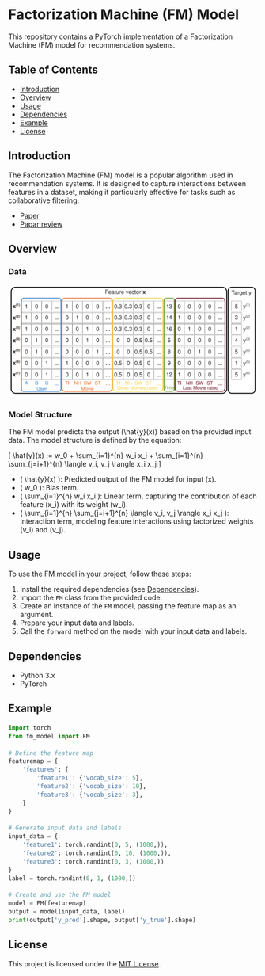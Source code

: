# Factorization Machine (FM) Model

This repository contains a PyTorch implementation of a Factorization Machine (FM) model for recommendation systems.

## Table of Contents

- [Introduction](#introduction)
- [Overview](#overview)
- [Usage](#usage)
- [Dependencies](#dependencies)
- [Example](#example)
- [License](#license)

## Introduction

The Factorization Machine (FM) model is a popular algorithm used in recommendation systems. It is designed to capture interactions between features in a dataset, making it particularly effective for tasks such as collaborative filtering.
- [Paper](https://analyticsconsultores.com.mx/wp-content/uploads/2019/03/Factorization-Machines-Steffen-Rendle-Osaka-University-2010.pdf)
- [Papar review]()


## Overview

### Data

![FM Input](../../../docs/pics/FM_input.png)

### Model Structure

The FM model predicts the output \(\hat{y}(x)\) based on the provided input data. The model structure is defined by the equation:

\[ \hat{y}(x) := w_0 + \sum_{i=1}^{n} w_i x_i + \sum_{i=1}^{n} \sum_{j=i+1}^{n} \langle v_i, v_j \rangle x_i x_j \]

- \( \hat{y}(x) \): Predicted output of the FM model for input \(x\).
- \( w_0 \): Bias term.
- \( \sum_{i=1}^{n} w_i x_i \): Linear term, capturing the contribution of each feature \(x_i\) with its weight \(w_i\).
- \( \sum_{i=1}^{n} \sum_{j=i+1}^{n} \langle v_i, v_j \rangle x_i x_j \): Interaction term, modeling feature interactions using factorized weights \(v_i\) and \(v_j\).



## Usage

To use the FM model in your project, follow these steps:

1. Install the required dependencies (see [Dependencies](#dependencies)).
2. Import the `FM` class from the provided code.
3. Create an instance of the `FM` model, passing the feature map as an argument.
4. Prepare your input data and labels.
5. Call the `forward` method on the model with your input data and labels.

## Dependencies

- Python 3.x
- PyTorch

## Example

```python
import torch
from fm_model import FM

# Define the feature map
featuremap = {
    'features': {
        'feature1': {'vocab_size': 5},
        'feature2': {'vocab_size': 10},
        'feature3': {'vocab_size': 3},
    }
}

# Generate input data and labels
input_data = {
    'feature1': torch.randint(0, 5, (1000,)),
    'feature2': torch.randint(0, 10, (1000,)),
    'feature3': torch.randint(0, 3, (1000,))
}
label = torch.randint(0, 1, (1000,))

# Create and use the FM model
model = FM(featuremap)
output = model(input_data, label)
print(output['y_pred'].shape, output['y_true'].shape)
```

## License

This project is licensed under the [MIT License](LICENSE).
